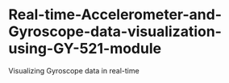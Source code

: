 # Real-time-Accelerometer-and-Gyroscope-data-visualization-using-GY-521-module
Visualizing Gyroscope data in real-time
